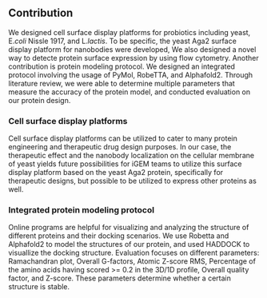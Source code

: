 ## Contribution
We designed cell surface display platforms for probiotics including yeast, E.*coli* Nissle 1917, and L.*lactis*. To be specific, the yeast Aga2 surface display platform for nanobodies were developed,  We also designed a novel way to detecte protein surface expression by using flow cytometry. Another contribution is protein modeling protocol. We designed an integrated protocol involving the usage of PyMol, RobeTTA, and Alphafold2. Through literature review, we were able to determine multiple parameters that measure the accuracy of the protein model, and conducted evaluation on our protein design.
### Cell surface display platforms 
Cell surface display platforms can be utilized to cater to many protein engineering and therapeutic drug design purposes. In our case, the therapeutic effect and the nanobody localization on the cellular membrane of yeast yields future possibilities for iGEM teams to utilize this surface display platform based on the yeast Aga2 protein, specifically for therapeutic designs, but possible to be utilized to express other proteins as well. 
### Integrated protein modeling protocol
Online programs are helpful for visualizing and analyzing the structure of different proteins and their docking scenarios. We use Robetta and Alphafold2 to model the structures of our protein, and used HADDOCK to visuallize the docking structure. Evaluation focuses on different parameters: Ramachandran plot, Overall G-factors, Atomic Z-score RMS, Percentage of the amino acids having scored >= 0.2 in the 3D/1D profile, Overall quality factor, and Z-score. These parameters determine whether a certain structure is stable.
